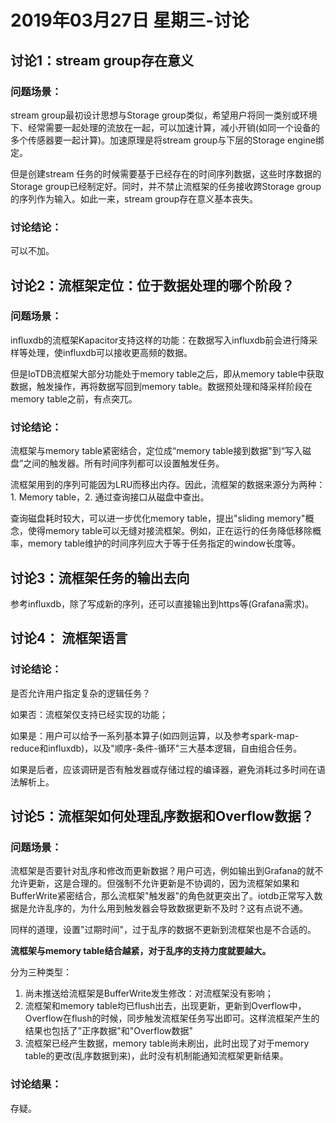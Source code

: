 # 2019年03月27日 星期三-讨论

## 讨论1：stream group存在意义

### 问题场景：

stream group最初设计思想与Storage group类似，希望用户将同一类别或环境下、经常需要一起处理的流放在一起，可以加速计算，减小开销(如同一个设备的多个传感器要一起计算)。加速原理是将stream group与下层的Storage engine绑定。

但是创建stream 任务的时候需要基于已经存在的时间序列数据，这些时序数据的Storage group已经制定好。同时，并不禁止流框架的任务接收跨Storage group的序列作为输入。如此一来，stream group存在意义基本丧失。

### 讨论结论：

可以不加。



## 讨论2：流框架定位：位于数据处理的哪个阶段？

### 问题场景：

influxdb的流框架Kapacitor支持这样的功能：在数据写入influxdb前会进行降采样等处理，使influxdb可以接收更高频的数据。

但是IoTDB流框架大部分功能处于memory table之后，即从memory table中获取数据，触发操作，再将数据写回到memory table。数据预处理和降采样阶段在memory table之前，有点突兀。

### 讨论结论：

流框架与memory table紧密结合，定位成“memory table接到数据"到“写入磁盘”之间的触发器。所有时间序列都可以设置触发任务。

流框架用到的序列可能因为LRU而移出内存。因此，流框架的数据来源分为两种：1. Memory table，2. 通过查询接口从磁盘中查出。

查询磁盘耗时较大，可以进一步优化memory table，提出"sliding memory"概念，使得memory table可以无缝对接流框架。例如，正在运行的任务降低移除概率，memory table维护的时间序列应大于等于任务指定的window长度等。

## 讨论3：流框架任务的输出去向

参考influxdb，除了写成新的序列，还可以直接输出到https等(Grafana需求)。

## 讨论4： 流框架语言

### 讨论结论：

是否允许用户指定复杂的逻辑任务？

如果否：流框架仅支持已经实现的功能；

如果是：用户可以给予一系列基本算子(如四则运算，以及参考spark-map-reduce和influxdb)，以及"顺序-条件-循环"三大基本逻辑，自由组合任务。

如果是后者，应该调研是否有触发器或存储过程的编译器，避免消耗过多时间在语法解析上。

## 讨论5：流框架如何处理乱序数据和Overflow数据？

### 问题场景：

流框架是否要针对乱序和修改而更新数据？用户可选，例如输出到Grafana的就不允许更新，这是合理的。但强制不允许更新是不协调的，因为流框架如果和BufferWrite紧密结合，那么流框架"触发器"的角色就更突出了。iotdb正常写入数据是允许乱序的，为什么用到触发器会导致数据更新不及时？这有点说不通。

同样的道理，设置"过期时间"，过于乱序的数据不更新到流框架也是不合适的。

**流框架与memory table结合越紧，对于乱序的支持力度就要越大。**

分为三种类型：

1. 尚未推送给流框架是BufferWrite发生修改：对流框架没有影响；
2. 流框架和memory table均已flush出去，出现更新，更新到Overflow中，Overflow在flush的时候，同步触发流框架任务写出即可。这样流框架产生的结果也包括了"正序数据"和"Overflow数据"
3. 流框架已经产生数据，memory table尚未刷出，此时出现了对于memory table的更改(乱序数据到来)，此时没有机制能通知流框架更新结果。

### 讨论结果：

存疑。